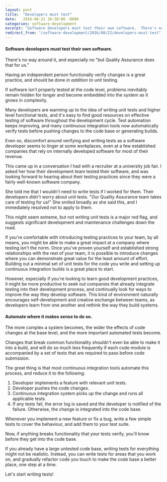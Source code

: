 ```yaml
---
layout: post
title:  "Developers must test"
date:   2016-08-21 20:30:00 -0800
categories: software-development
excerpt: "Software developers must test their own software.  There's no way around it, and especially no \"but Quality Assurance does that for us.\""
redirect_from: "/software-development/2016/08/22/developers-must-test"
---
```


#### Software developers must test their own software.

There's no way around it, and especially no "but Quality Assurance does that for us."

Having an independent person functionally verify changes is a great practice, and should be done _in addition to_ unit testing.

If software isn't properly tested at the code level, problems inevitably remain hidden for longer and become embedded into the system as it grows in complexity.

Many developers are warming up to the idea of writing unit tests and higher level functional tests, and it's easy to find good resources on effective testing of software throughout the development cycle.  Test automation keeps improving, and many continuous integration tools now automatically verify tests before pushing changes to the code base or generating builds.

Even so, discomfort around verifying and writing tests as a software developer seems to linger at some workplaces, even at a few established companies that rely on internally developed software for most of their revenue.

This came up in a conversation I had with a recruiter at a university job fair.  I asked her how their development team tested their software, and was looking forward to hearing about their testing practices since they were a fairly well-known software company.

She told me that I wouldn't need to write tests if I worked for them.  Their developers didn't worry about unit tests.  "Our Quality Assurance team takes care of testing for us!"  She smiled broadly as she said this, and I immediately resolved not to apply to them.

This might seem extreme, but not writing unit tests is a major red flag, and suggests significant development and maintenance challenges down the road.

If you're comfortable with introducing testing practices to your team, by all means, you might be able to make a great impact at a company where testing isn't the norm.  Once you've proven yourself and established strong relationships with the rest of your team, it is possible to introduce changes where you can demonstrate great value for the least amount of effort.  Building out a minimal set of unit tests for the code you write and setting up continuous integration builds is a great place to start.

However, especially if you're looking to learn good development practices, it might be more productive to seek out companies that already integrate testing into their development process, and continually look for ways to improve the way they develop software.  This kind of environment naturally encourages self-development and creative exchange between teams, as developers learn from one another and rethink the way they build systems.

#### Automate where it makes sense to do so.

The more complex a system becomes, the wider the effects of code changes at the base level, and the more important automated tests become.

Changes that break common functionality shouldn't even be able to make it into a build, and will do so much less frequently if each code module is accompanied by a set of tests that are required to pass before code submission.

The great thing is that most continuous integration tools automate this process, and reduce it to the following:

1. Developer implements a feature with relevant unit tests.
2. Developer pushes the code changes.
3. Continuous integration system picks up the change and runs all applicable tests.
4. If any tests fail, the error log is saved and the developer is notified of the failure.  Otherwise, the change is integrated into the code base.

Whenever you implement a new feature or fix a bug, write a few simple tests to cover the behaviour, and add them to your test suite.

Now, if anything breaks functionality that your tests verify, you'll know before they get into the code base.

If you already have a large untested code base, writing tests for everything might not be realistic.  Instead, you can write tests for areas that you work on, and gradually refactor code you touch to make the code base a better place, one step at a time.

Let's start writing tests!